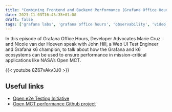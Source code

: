 ```yaml
---
title: "Combining Frontend and Backend Performance (Grafana Office Hours #18)"
date: 2023-11-03T16:43:35+01:00
draft: false
tags: ['grafana labs', 'grafana office hours', 'observability', 'video', 'english', 'k6', 'frontend', 'performance']
---
```

In this episode of Grafana Office Hours, Developer Advocates Marie Cruz and Nicole van der Hoeven speak with John Hill, a Web UI Test Engineer and Grafana k6 champion, to talk about how the Grafana and k6 ecosystems can be used to ensure performance in mission-critical applications like NASA’s Open MCT.

{{< youtube 8Z67vAkv3J0 >}}

## Useful links

- [Open e2e Testing Initiative](https://github.com/nasa/openmct/discussions/4303)
- [Open MCT performance Github project](https://github.com/unlikelyzero/openmct-performance)